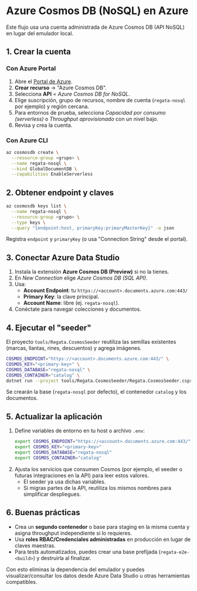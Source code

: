 # Azure Cosmos DB (NoSQL) en Azure

Este flujo usa una cuenta administrada de Azure Cosmos DB (API NoSQL) en lugar del emulador local.

## 1. Crear la cuenta

### Con Azure Portal
1. Abre el [Portal de Azure](https://portal.azure.com/).
2. **Crear recurso** → "Azure Cosmos DB".
3. Selecciona **API** = *Azure Cosmos DB for NoSQL*.
4. Elige suscripción, grupo de recursos, nombre de cuenta (`regata-nosql` por ejemplo) y región cercana.
5. Para entornos de prueba, selecciona *Capacidad por consumo (serverless)* o *Throughput aprovisionado* con un nivel bajo.
6. Revisa y crea la cuenta.

### Con Azure CLI
```bash
az cosmosdb create \
  --resource-group <grupo> \
  --name regata-nosql \
  --kind GlobalDocumentDB \
  --capabilities EnableServerless
```

## 2. Obtener endpoint y claves
```bash
az cosmosdb keys list \
  --name regata-nosql \
  --resource-group <grupo> \
  --type keys \
  --query "{endpoint:host, primaryKey:primaryMasterKey}" -o json
```
Registra `endpoint` y `primaryKey` (o usa "Connection String" desde el portal).

## 3. Conectar Azure Data Studio
1. Instala la extensión **Azure Cosmos DB (Preview)** si no la tienes.
2. En *New Connection* elige *Azure Cosmos DB (SQL API)*.
3. Usa:
   - **Account Endpoint**: tu `https://<account>.documents.azure.com:443/`
   - **Primary Key**: la clave principal.
   - **Account Name**: libre (ej. `regata-nosql`).
4. Conéctate para navegar colecciones y documentos.

## 4. Ejecutar el "seeder"
El proyecto `tools/Regata.CosmosSeeder` reutiliza las semillas existentes (marcas, llantas, rines, descuentos) y agrega imágenes.

```bash
COSMOS_ENDPOINT="https://<account>.documents.azure.com:443/" \
COSMOS_KEY="<primary-key>" \
COSMOS_DATABASE="regata-nosql" \
COSMOS_CONTAINER="catalog" \
dotnet run --project tools/Regata.CosmosSeeder/Regata.CosmosSeeder.csproj
```

Se crearán la base (`regata-nosql` por defecto), el contenedor `catalog` y los documentos.

## 5. Actualizar la aplicación

1. Define variables de entorno en tu host o archivo `.env`:
   ```bash
   export COSMOS_ENDPOINT="https://<account>.documents.azure.com:443/"
   export COSMOS_KEY="<primary-key>"
   export COSMOS_DATABASE="regata-nosql"
   export COSMOS_CONTAINER="catalog"
   ```
2. Ajusta los servicios que consumen Cosmos (por ejemplo, el seeder o futuras integraciones en la API) para leer estos valores.
   - El seeder ya usa dichas variables.
   - Si migras partes de la API, reutiliza los mismos nombres para simplificar despliegues.

## 6. Buenas prácticas
- Crea un **segundo contenedor** o base para staging en la misma cuenta y asigna throughput independiente si lo requieres.
- Usa **roles RBAC/Credenciales administradas** en producción en lugar de claves maestras.
- Para tests automatizados, puedes crear una base prefijada (`regata-e2e-<build>`) y destruirla al finalizar.

Con esto eliminas la dependencia del emulador y puedes visualizar/consultar los datos desde Azure Data Studio u otras herramientas compatibles.

